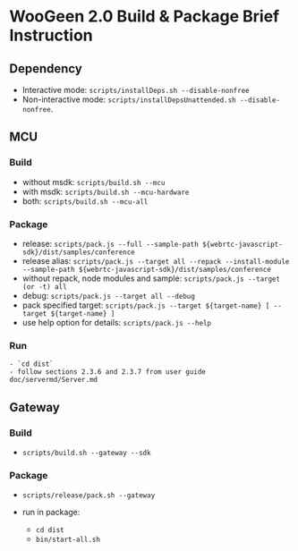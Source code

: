 # WooGeen 2.0 Build & Package Brief Instruction

## Dependency

- Interactive mode: `scripts/installDeps.sh --disable-nonfree`
- Non-interactive mode: `scripts/installDepsUnattended.sh --disable-nonfree`.


## MCU

### Build

- without msdk: `scripts/build.sh --mcu`
- with msdk: `scripts/build.sh --mcu-hardware`
- both: `scripts/build.sh --mcu-all`

### Package

- release: `scripts/pack.js --full --sample-path ${webrtc-javascript-sdk}/dist/samples/conference`
- release alias: `scripts/pack.js --target all --repack --install-module --sample-path ${webrtc-javascript-sdk}/dist/samples/conference`
- without repack, node modules and sample: `scripts/pack.js --target (or -t) all`
- debug: `scripts/pack.js --target all --debug`
- pack specified target: `scripts/pack.js --target ${target-name} [ --target ${target-name} ]`
- use help option for details: `scripts/pack.js --help`

### Run

    - `cd dist`
    - follow sections 2.3.6 and 2.3.7 from user guide doc/servermd/Server.md

## Gateway

### Build

- `scripts/build.sh --gateway --sdk`

### Package

- `scripts/release/pack.sh --gateway`

- run in package:

    - `cd dist`
    - `bin/start-all.sh`

